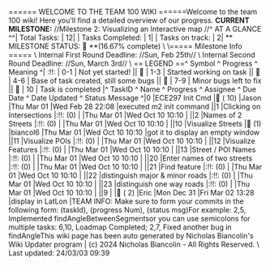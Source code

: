====== WELCOME TO THE TEAM 100 WIKI ======Welcome to the team 100 wiki! Here you'll find a detailed overview of our progress. **CURRENT MILESTONE:** //Milestone 2: Visualizing an Interactive map //^ AT A GLANCE ^^| Total Tasks: | 12| | Tasks Completed: | 1| | Tasks on track: | 2| ** MILESTONE STATUS:  🍎 **(16.67% complete)  \\ \\===== Milestone Info ===== \\ Internal First Round Deadline: //Sun, Feb 25th// \\ Internal Second Round Deadline: //Sun, March 3rd// \\ == LEGEND ==^ Symbol ^ Progress ^ Meaning ^| :!!: | 0-1 | Not yet started! || 🍎 | 1-3 | Started working on task || 🍊 | 4-6 | Base of task created, still some bugs || 🍋 | 7-9 | Minor bugs left to fix || 🍏 | 10 | Task is completed |^ TaskID ^ Name ^ Progress ^ Assignee ^ Due Date ^ Date Updated ^ Status Message ^|0 |ECE297 Init Cmd |🍏 ( 10) |Jason |Thu Mar 01 |Wed Feb 28 22:08 |executed m2 init command ||1 |Clicking on Intersections |:!!: (0) | |Thu Mar 01 |Wed Oct 10 10:10 | ||2 |Names of 2 Streets |:!!: (0) | |Thu Mar 01 |Wed Oct 10 10:10 | ||10 |Visualize Streets |🍎 (1) |biancol6 |Thu Mar 01 |Wed Oct 10 10:10 |got it to display an empty window ||11 |Visualize POIs |:!!: (0) | |Thu Mar 01 |Wed Oct 10 10:10 | ||12 |Visualize Features |:!!: (0) | |Thu Mar 01 |Wed Oct 10 10:10 | ||13 |Street / POI Names |:!!: (0) | |Thu Mar 01 |Wed Oct 10 10:10 | ||20 |Enter names of two streets |:!!: (0) | |Thu Mar 01 |Wed Oct 10 10:10 | ||21 |Find feature |:!!: (0) | |Thu Mar 01 |Wed Oct 10 10:10 | ||22 |distinguish major & minor roads |:!!: (0) | |Thu Mar 01 |Wed Oct 10 10:10 | ||23 |distinguish one way roads |:!!: (0) | |Thu Mar 01 |Wed Oct 10 10:10 | ||9 | |🍎 ( 2) |Eric |Mon Dec 31 |Fri Mar 02 13:28 |display in LatLon |TEAM INFO: Make sure to form your commits in the following form:   (taskId), (progress Num), (status msg)For example:  2,5, Implemented findAngleBetweenSegmentsor you can use semicolons for multiple tasks:  6,10, Loadmap Completed; 2,7, Fixed another bug in findAngleThis wiki page has been auto generated by Nicholas Biancolin's Wiki Updater program | (c) 2024 Nicholas Biancolin - All Rights Reserved. \\ Last updated: 24/03/03 09:39